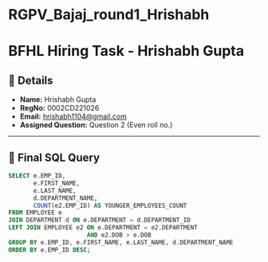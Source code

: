 # RGPV_Bajaj_round1_Hrishabh
# BFHL Hiring Task - Hrishabh Gupta

## 📌 Details
- **Name:** Hrishabh Gupta  
- **RegNo:** 0002CD221026  
- **Email:** hrishabh1104@gmail.com  
- **Assigned Question:** Question 2 (Even roll no.)  

---

## 📖 Final SQL Query
```sql
SELECT e.EMP_ID,
       e.FIRST_NAME,
       e.LAST_NAME,
       d.DEPARTMENT_NAME,
       COUNT(e2.EMP_ID) AS YOUNGER_EMPLOYEES_COUNT
FROM EMPLOYEE e
JOIN DEPARTMENT d ON e.DEPARTMENT = d.DEPARTMENT_ID
LEFT JOIN EMPLOYEE e2 ON e.DEPARTMENT = e2.DEPARTMENT
                      AND e2.DOB > e.DOB
GROUP BY e.EMP_ID, e.FIRST_NAME, e.LAST_NAME, d.DEPARTMENT_NAME
ORDER BY e.EMP_ID DESC;
